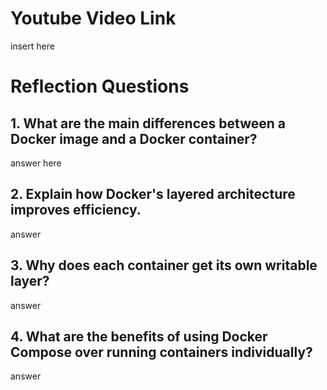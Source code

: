 # Youtube Video Link
insert here

# Reflection Questions
## 1. What are the main differences between a Docker image and a Docker container?
answer here

## 2. Explain how Docker's layered architecture improves efficiency.
answer

## 3. Why does each container get its own writable layer?
answer

## 4. What are the benefits of using Docker Compose over running containers individually?
answer